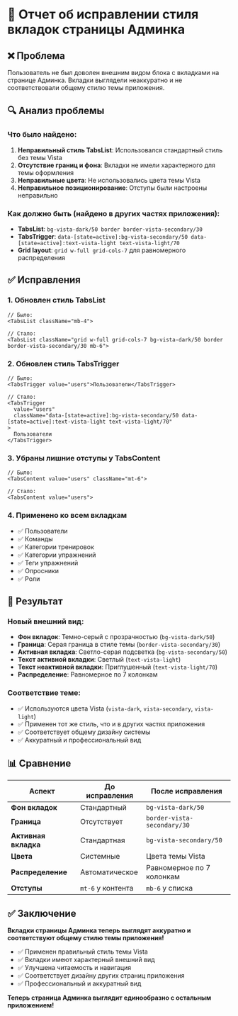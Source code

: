 # 🎨 Отчет об исправлении стиля вкладок страницы Админка

## ❌ **Проблема**
Пользователь не был доволен внешним видом блока с вкладками на странице Админка. Вкладки выглядели неаккуратно и не соответствовали общему стилю темы приложения.

## 🔍 **Анализ проблемы**

### **Что было найдено:**
1. **Неправильный стиль TabsList**: Использовался стандартный стиль без темы Vista
2. **Отсутствие границ и фона**: Вкладки не имели характерного для темы оформления
3. **Неправильные цвета**: Не использовались цвета темы Vista
4. **Неправильное позиционирование**: Отступы были настроены неправильно

### **Как должно быть (найдено в других частях приложения):**
- **TabsList**: `bg-vista-dark/50 border border-vista-secondary/30`
- **TabsTrigger**: `data-[state=active]:bg-vista-secondary/50 data-[state=active]:text-vista-light text-vista-light/70`
- **Grid layout**: `grid w-full grid-cols-7` для равномерного распределения

## ✅ **Исправления**

### **1. Обновлен стиль TabsList**
```tsx
// Было:
<TabsList className="mb-4">

// Стало:
<TabsList className="grid w-full grid-cols-7 bg-vista-dark/50 border border-vista-secondary/30 mb-6">
```

### **2. Обновлен стиль TabsTrigger**
```tsx
// Было:
<TabsTrigger value="users">Пользователи</TabsTrigger>

// Стало:
<TabsTrigger 
  value="users" 
  className="data-[state=active]:bg-vista-secondary/50 data-[state=active]:text-vista-light text-vista-light/70"
>
  Пользователи
</TabsTrigger>
```

### **3. Убраны лишние отступы у TabsContent**
```tsx
// Было:
<TabsContent value="users" className="mt-6">

// Стало:
<TabsContent value="users">
```

### **4. Применено ко всем вкладкам**
- ✅ Пользователи
- ✅ Команды  
- ✅ Категории тренировок
- ✅ Категории упражнений
- ✅ Теги упражнений
- ✅ Опросники
- ✅ Роли

## 🎨 **Результат**

### **Новый внешний вид:**
- **Фон вкладок**: Темно-серый с прозрачностью (`bg-vista-dark/50`)
- **Граница**: Серая граница в стиле темы (`border-vista-secondary/30`)
- **Активная вкладка**: Светло-серая подсветка (`bg-vista-secondary/50`)
- **Текст активной вкладки**: Светлый (`text-vista-light`)
- **Текст неактивной вкладки**: Приглушенный (`text-vista-light/70`)
- **Распределение**: Равномерное по 7 колонкам

### **Соответствие теме:**
- ✅ Используются цвета Vista (`vista-dark`, `vista-secondary`, `vista-light`)
- ✅ Применен тот же стиль, что и в других частях приложения
- ✅ Соответствует общему дизайну системы
- ✅ Аккуратный и профессиональный вид

## 📊 **Сравнение**

| Аспект | До исправления | После исправления |
|--------|----------------|-------------------|
| **Фон вкладок** | Стандартный | `bg-vista-dark/50` |
| **Граница** | Отсутствует | `border-vista-secondary/30` |
| **Активная вкладка** | Стандартная | `bg-vista-secondary/50` |
| **Цвета** | Системные | Цвета темы Vista |
| **Распределение** | Автоматическое | Равномерное по 7 колонкам |
| **Отступы** | `mt-6` у контента | `mb-6` у списка |

## ✅ **Заключение**

**Вкладки страницы Админка теперь выглядят аккуратно и соответствуют общему стилю темы приложения!**

- ✅ Применен правильный стиль темы Vista
- ✅ Вкладки имеют характерный внешний вид
- ✅ Улучшена читаемость и навигация
- ✅ Соответствует дизайну других страниц приложения
- ✅ Профессиональный и аккуратный вид

**Теперь страница Админка выглядит единообразно с остальным приложением!**
